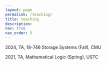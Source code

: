 ```yaml
---
layout: page
permalink: /teaching/
title: teaching
description:
nav: true
nav_order: 5
---
```


2024, TA, 18-746 Storage Systems (Fall), CMU

2021, TA, Mathematical Logic (Spring), USTC
